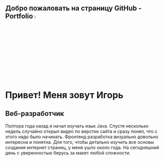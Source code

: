 ## Добро пожаловать на страницу GitHub - Portfolio <img src="https://media.giphy.com/media/hvRJCLFzcasrR4ia7z/giphy.gif" width="5%">

<!--
**seniorLion/seniorLion** is a ✨ _special_ ✨ repository because its `README.md` (this file) appears on your GitHub profile.

Here are some ideas to get you started:

- 🔭 I’m currently working on ...
- 🌱 I’m currently learning ...
- 👯 I’m looking to collaborate on ...
- 🤔 I’m looking for help with ...
- 💬 Ask me about ...
- 📫 How to reach me: ...
- 😄 Pronouns: ...
- ⚡ Fun fact: ...
-->
Привет! Меня зовут Игорь
=============================================================================================================================

Веб-разработчик
---------------

Полтора года назад я начал изучать язык Java. Спустя несколько недель случайно открыл видео по верстке сайта и сразу понял, что с этого надо было начинать. Фронтенд разработка визуально довольно интересна и понятна. Для того, чтобы детально изучить все основы создания интернет страниц, у меня ушло около года. На сегодняшний день с уверенностью берусь за макет любой сложности.
